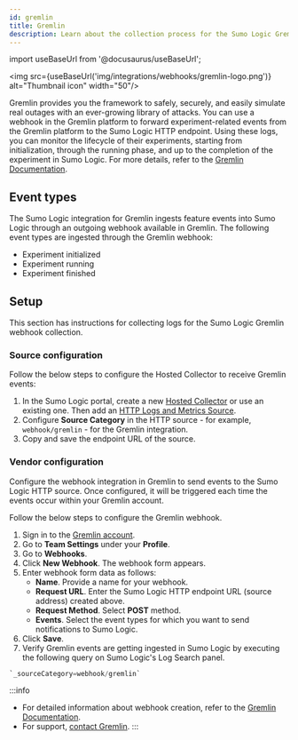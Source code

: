 ```yaml
---
id: gremlin
title: Gremlin
description: Learn about the collection process for the Sumo Logic Gremlin integration.
---
```

import useBaseUrl from '@docusaurus/useBaseUrl';

<img src={useBaseUrl('img/integrations/webhooks/gremlin-logo.png')} alt="Thumbnail icon" width="50"/>

Gremlin provides you the framework to safely, securely, and easily simulate real outages with an ever-growing library of attacks. You can use a webhook in the Gremlin platform to forward experiment-related events from the Gremlin platform to the Sumo Logic HTTP endpoint. Using these logs, you can monitor the lifecycle of their experiments, starting from initialization, through the running phase, and up to the completion of the experiment in Sumo Logic. For more details, refer to the [Gremlin Documentation](https://www.gremlin.com/docs/).

## Event types

The Sumo Logic integration for Gremlin ingests feature events into Sumo Logic through an outgoing webhook available in Gremlin. The following event types are ingested through the Gremlin webhook:
- Experiment initialized
- Experiment running
- Experiment finished

## Setup

This section has instructions for collecting logs for the Sumo Logic Gremlin webhook collection.

### Source configuration

Follow the below steps to configure the Hosted Collector to receive Gremlin events:

1. In the Sumo Logic portal, create a new [Hosted Collector](/docs/send-data/hosted-collectors/configure-hosted-collector/) or use an existing one. Then add an [HTTP Logs and Metrics Source](/docs/send-data/hosted-collectors/http-source/logs-metrics/#configure-an-httplogs-and-metrics-source).
2. Configure **Source Category** in the HTTP source - for example, `webhook/gremlin` - for the Gremlin integration.
3. Copy and save the endpoint URL of the source.

### Vendor configuration

Configure the webhook integration in Gremlin to send events to the Sumo Logic HTTP source. Once configured, it will be triggered each time the events occur within your Gremlin account.

Follow the below steps to configure the Gremlin webhook.

1. Sign in to the [Gremlin account](https://app.gremlin.com/login).
2. Go to **Team Settings** under your **Profile**.
3. Go to **Webhooks**.
4. Click **New Webhook**. The webhook form appears.
5. Enter webhook form data as follows:
    - **Name**. Provide a name for your webhook.
    - **Request URL**. Enter the Sumo Logic HTTP endpoint URL (source address) created above.
    - **Request Method**. Select **POST** method. 
    - **Events**. Select the event types for which you want to send notifications to Sumo Logic.
6. Click **Save**.    
7. Verify Gremlin events are getting ingested in Sumo Logic by executing the following query on Sumo Logic's Log Search panel.
```sql
`_sourceCategory=webhook/gremlin`
```

:::info
- For detailed information about webhook creation, refer to the [Gremlin Documentation](https://www.gremlin.com/docs/platform/integrations/webhooks/).
- For support, [contact Gremlin](https://www.gremlin.com/contact/). 
:::